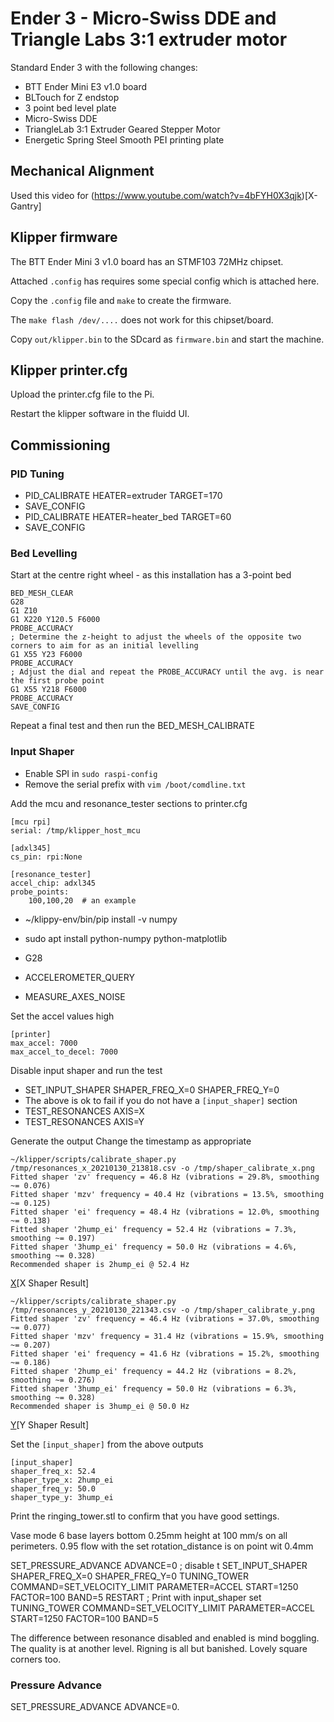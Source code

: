 # Ender 3 - Micro-Swiss DDE and Triangle Labs 3:1 extruder motor


Standard Ender 3 with the following changes:
- BTT Ender Mini E3 v1.0 board
- BLTouch for Z endstop
- 3 point bed level plate
- Micro-Swiss DDE
- TriangleLab 3:1 Extruder Geared Stepper Motor
- Energetic Spring Steel Smooth PEI printing plate

## Mechanical Alignment

Used this video for (https://www.youtube.com/watch?v=4bFYH0X3qjk)[X-Gantry]

## Klipper firmware

The BTT Ender Mini 3 v1.0 board has an STMF103 72MHz chipset.

Attached `.config` has requires some special config which is attached here.

Copy the `.config` file and `make` to create the firmware.

The `make flash /dev/....` does not work for this chipset/board.

Copy `out/klipper.bin` to the SDcard as `firmware.bin` and start the machine.

## Klipper printer.cfg

Upload the printer.cfg file to the Pi.

Restart the klipper software in the fluidd UI.

## Commissioning

### PID Tuning

* PID_CALIBRATE HEATER=extruder TARGET=170
* SAVE_CONFIG
* PID_CALIBRATE HEATER=heater_bed TARGET=60
* SAVE_CONFIG

### Bed Levelling

Start at the centre right wheel - as this installation has a 3-point bed

```gcode
BED_MESH_CLEAR
G28
G1 Z10
G1 X220 Y120.5 F6000
PROBE_ACCURACY
; Determine the z-height to adjust the wheels of the opposite two corners to aim for as an initial levelling
G1 X55 Y23 F6000
PROBE_ACCURACY
; Adjust the dial and repeat the PROBE_ACCURACY until the avg. is near the first probe point
G1 X55 Y218 F6000
PROBE_ACCURACY
SAVE_CONFIG
```

Repeat a final test and then run the BED_MESH_CALIBRATE

### Input Shaper

* Enable SPI in `sudo raspi-config`
* Remove the serial prefix with `vim /boot/comdline.txt`

Add the mcu and resonance_tester sections to printer.cfg

```
[mcu rpi]
serial: /tmp/klipper_host_mcu

[adxl345]
cs_pin: rpi:None

[resonance_tester]
accel_chip: adxl345
probe_points:
    100,100,20  # an example
```

* ~/klippy-env/bin/pip install -v numpy
* sudo apt install python-numpy python-matplotlib

* G28
* ACCELEROMETER_QUERY
* MEASURE_AXES_NOISE

Set the accel values high

```
[printer]
max_accel: 7000
max_accel_to_decel: 7000
```
Disable input shaper and run the test
* SET_INPUT_SHAPER SHAPER_FREQ_X=0 SHAPER_FREQ_Y=0
* The above is ok to fail if you do not have a `[input_shaper]` section
* TEST_RESONANCES AXIS=X
* TEST_RESONANCES AXIS=Y

Generate the output
Change the timestamp as appropriate

```
~/klipper/scripts/calibrate_shaper.py /tmp/resonances_x_20210130_213818.csv -o /tmp/shaper_calibrate_x.png
Fitted shaper 'zv' frequency = 46.8 Hz (vibrations = 29.8%, smoothing ~= 0.076)
Fitted shaper 'mzv' frequency = 40.4 Hz (vibrations = 13.5%, smoothing ~= 0.125)
Fitted shaper 'ei' frequency = 48.4 Hz (vibrations = 12.0%, smoothing ~= 0.138)
Fitted shaper '2hump_ei' frequency = 52.4 Hz (vibrations = 7.3%, smoothing ~= 0.197)
Fitted shaper '3hump_ei' frequency = 50.0 Hz (vibrations = 4.6%, smoothing ~= 0.328)
Recommended shaper is 2hump_ei @ 52.4 Hz
```
[X](shaper_calibrate_x.png)[X Shaper Result]

```
~/klipper/scripts/calibrate_shaper.py /tmp/resonances_y_20210130_221343.csv -o /tmp/shaper_calibrate_y.png
Fitted shaper 'zv' frequency = 46.4 Hz (vibrations = 37.0%, smoothing ~= 0.077)
Fitted shaper 'mzv' frequency = 31.4 Hz (vibrations = 15.9%, smoothing ~= 0.207)
Fitted shaper 'ei' frequency = 41.6 Hz (vibrations = 15.2%, smoothing ~= 0.186)
Fitted shaper '2hump_ei' frequency = 44.2 Hz (vibrations = 8.2%, smoothing ~= 0.276)
Fitted shaper '3hump_ei' frequency = 50.0 Hz (vibrations = 6.3%, smoothing ~= 0.328)
Recommended shaper is 3hump_ei @ 50.0 Hz
```

[Y](shaper_calibrate_y.png)[Y Shaper Result]

Set the `[input_shaper]` from the above outputs

```
[input_shaper]
shaper_freq_x: 52.4
shaper_type_x: 2hump_ei
shaper_freq_y: 50.0
shaper_type_y: 3hump_ei

```

Print the ringing_tower.stl to confirm that you have good settings.

Vase mode 6 base layers bottom 0.25mm height at 100 mm/s on all perimeters. 0.95 flow with the set rotation_distance is on point wit 0.4mm


SET_PRESSURE_ADVANCE ADVANCE=0
; disable t
SET_INPUT_SHAPER SHAPER_FREQ_X=0 SHAPER_FREQ_Y=0
TUNING_TOWER COMMAND=SET_VELOCITY_LIMIT PARAMETER=ACCEL START=1250 FACTOR=100 BAND=5
RESTART
; Print with input_shaper set
TUNING_TOWER COMMAND=SET_VELOCITY_LIMIT PARAMETER=ACCEL START=1250 FACTOR=100 BAND=5

The difference between resonance disabled and enabled is mind boggling. The quality is at another level. Rigning is all but banished. Lovely square corners too.



### Pressure Advance

SET_PRESSURE_ADVANCE ADVANCE=0.


